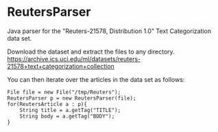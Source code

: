 # ReutersParser
Java parser for the "Reuters-21578, Distribution 1.0" Text Categorization data set.

Download the dataset and extract the files to any directory.
<br>https://archive.ics.uci.edu/ml/datasets/reuters-21578+text+categorization+collection

You can then iterate over the articles in the data set as follows:

    File file = new File("/tmp/Reuters");
    ReutersParser p = new ReutersParser(file);
    for(ReutersArticle a : p){
        String title = a.getTag("TITLE");
        String body = a.getTag("BODY");
    }
